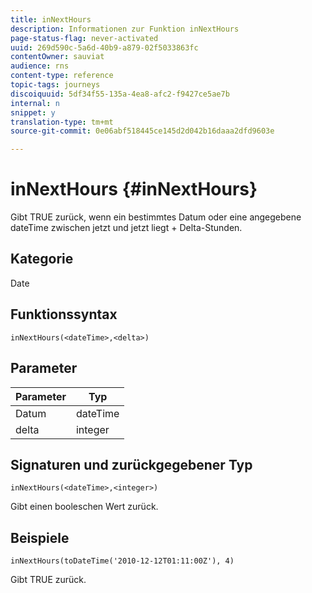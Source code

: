 ```yaml
---
title: inNextHours
description: Informationen zur Funktion inNextHours
page-status-flag: never-activated
uuid: 269d590c-5a6d-40b9-a879-02f5033863fc
contentOwner: sauviat
audience: rns
content-type: reference
topic-tags: journeys
discoiquuid: 5df34f55-135a-4ea8-afc2-f9427ce5ae7b
internal: n
snippet: y
translation-type: tm+mt
source-git-commit: 0e06abf518445ce145d2d042b16daaa2dfd9603e

---
```



# inNextHours {#inNextHours}

Gibt TRUE zurück, wenn ein bestimmtes Datum oder eine angegebene dateTime zwischen jetzt und jetzt liegt + Delta-Stunden.

## Kategorie

Date

## Funktionssyntax

`inNextHours(<dateTime>,<delta>)`

## Parameter

| Parameter | Typ |
|-----------|------------------|
| Datum | dateTime |
| delta | integer |

## Signaturen und zurückgegebener Typ

`inNextHours(<dateTime>,<integer>)`

Gibt einen booleschen Wert zurück.

## Beispiele

`inNextHours(toDateTime('2010-12-12T01:11:00Z'), 4)`

Gibt TRUE zurück.
